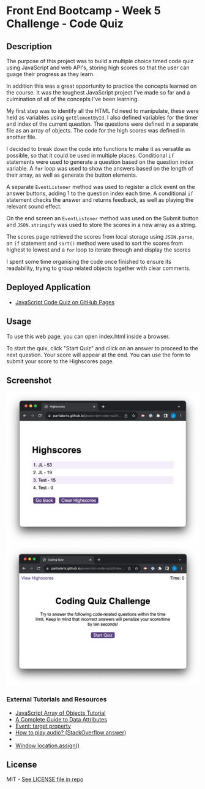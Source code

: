 # Front End Bootcamp - Week 5 Challenge - Code Quiz

## Description

The purpose of this project was to build a multiple choice timed code quiz using JavaScript and web API's, storing high scores so that the user can guage their progress as they learn. 

In addition this was a great opportunity to practice the concepts learned on the course. It was the toughest JavaScript project I've made so far and a culmination of all of the concepts I've been learning.

My first step was to identify all the HTML I'd need to manipulate, these were held as variables using `getElementById`. I also defined variables for the timer and index of the current question. The questions were defined in a separate file as an array of objects. The code for the high scores was defined in another file.

I decided to break down the code into functions to make it as versatile as possible, so that it could be used in multiple places. Conditional `if` statements were used to generate a question based on the question index variable. A `for` loop was used to show the answers based on the length of their array, as well as generate the button elements. 

A separate `EventListener` method was used to register a click event on the answer buttons, adding 1 to the question index each time. A conditional `if` statement checks the answer and returns feedback, as well as playing the relevant sound effect.

On the end screen an `EventListener` method was used on the Submit button and `JSON.stringify` was used to store the scores in a new array as a string.

The scores page retrieved the scores from local storage using `JSON.parse`, an `if` statement and `sort()` method were used to sort the scores from highest to lowest and a `for` loop to iterate through and display the scores

I spent some time organising the code once finished to ensure its readability, trying to group related objects together with clear comments.

## Deployed Application

* [JavaScript Code Quiz on GitHub Pages](https://partialarts.github.io/javascript-code-quiz/)

## Usage

To use this web page, you can open index.html inside a browser.

To start the quix, click "Start Quiz" and click on an answer to proceed to the next question. Your score will appear at the end. You can use the form to submit your score to the Highscores page.

## Screenshot

![The application includes a home page titled "Coding Quiz Challenge", a description and a "Start Quiz" button.](./assets/images/screenshot-1.png)
![The application includes a Highscores page, with the scores displayed from highest to lowest in a list.](./assets/images/screenshot-2.png)

### External Tutorials and Resources

* [JavaScript Array of Objects Tutorial](https://www.freecodecamp.org/news/javascript-array-of-objects-tutorial-how-to-create-update-and-loop-through-objects-using-js-array-methods/)
* [A Complete Guide to Data Attributes](https://css-tricks.com/a-complete-guide-to-data-attributes/)
* [Event: target property](https://developer.mozilla.org/en-US/docs/Web/API/Event/target)
* [How to play audio? (StackOverflow answer)](https://stackoverflow.com/questions/9419263/how-to-play-audio)
* [<audio>: The Embed Audio element](https://developer.mozilla.org/en-US/docs/Web/HTML/Element/audio)
* [Window location.assign()](https://www.w3schools.com/JSREF/met_loc_assign.asp)

## License

MIT - [See LICENSE file in repo](https://github.com/partialarts/javascript-code-quiz/blob/main/LICENSE)
